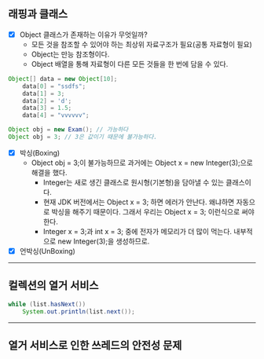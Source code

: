 ## 래핑과 클래스
- [x] Object 클래스가 존재하는 이유가 무엇일까?
  - 모든 것을 참조할 수 있어야 하는 최상위 자료구조가 필요(공통 자료형이 필요)
  - Object는 만능 참조형이다.
  - Object 배열을 통해 자료형이 다른 모든 것들을 한 번에 담을 수 있다.
```java
Object[] data = new Object[10];
    data[0] = "ssdfs";
    data[1] = 3;
    data[2] = 'd';
    data[3] = 1.5;
    data[4] = "vvvvvv";
```
```java
Object obj = new Exam(); // 가능하다
Object obj = 3; // 3은 값이기 때문에 불가능하다.
```
- [x] 박싱(Boxing)
  - Object obj = 3;이 불가능하므로 과거에는 Object x = new Integer(3);으로 해결을 했다.
    - Integer는 새로 생긴 클래스로 원시형(기본형)을 담아낼 수 있는 클래스이다.
    - 현재 JDK 버전에서는 Object x = 3; 하면 에러가 안난다. 왜냐하면 자동으로 박싱을 해주기 때문이다. 그래서 우리는 Object x = 3; 이런식으로 써야 한다.
    - Integer x = 3;과 int x = 3; 중에 전자가 메모리가 더 많이 먹는다. 내부적으로 new Integer(3);을 생성하므로.
- [x] 언박싱(UnBoxing)
---
## 컬렉션의 열거 서비스
```java
while (list.hasNext()) 
    System.out.println(list.next());
```
---
## 열거 서비스로 인한 쓰레드의 안전성 문제
